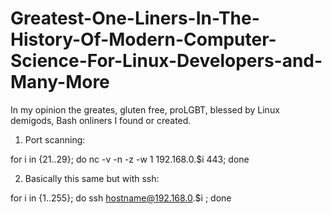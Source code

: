 # Greatest-One-Liners-In-The-History-Of-Modern-Computer-Science-For-Linux-Developers-and-Many-More
In my opinion the greates, gluten free, proLGBT, blessed by Linux demigods, Bash onliners I found or created.


1. Port scanning:

for i in {21..29}; do nc -v -n -z -w 1 192.168.0.$i 443; done 

2. Basically this same but with ssh:

for i in {1..255}; do ssh hostname@192.168.0.$i ; done 
